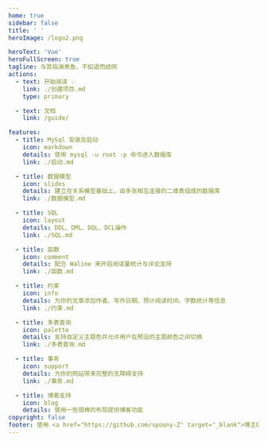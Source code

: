 ```yaml
---
home: true
sidebar: false
title: ' '
heroImage: /logo2.png

heroText: 'Vue'
heroFullScreen: true
tagline: 与其临渊羡鱼，不如退而结网
actions:
  - text: 开始阅读 💡 
    link: ./创建项目.md
    type: primary

  - text: 文档
    link: /guide/

features:
  - title: MySql 安装及启动
    icon: markdown
    details: 使用 mysql -u root -p 命令进入数据库
    link: ./启动.md

  - title: 数据模型
    icon: slides
    details: 建立在关系模型基础上，由多张相互连接的二维表组成的数据库
    link: ./数据模型.md

  - title: SQL
    icon: layout
    details: DDL、DML、DQL、DCL操作
    link: ./SQL.md

  - title: 函数
    icon: comment
    details: 配合 Waline 来开启阅读量统计与评论支持
    link: ./函数.md

  - title: 约束
    icon: info
    details: 为你的文章添加作者、写作日期、预计阅读时间、字数统计等信息
    link: ./约束.md

  - title: 多表查询
    icon: palette
    details: 支持自定义主题色并允许用户在预设的主题颜色之间切换
    link: ./多表查询.md

  - title: 事务
    icon: support
    details: 为你的网站带来完整的无障碍支持
    link: ./事务.md

  - title: 博客支持
    icon: blog
    details: 使用一些很棒的布局提供博客功能
copyright: false
footer: 使用 <a href="https://github.com/spoony-Z" target="_blank">博主GitHub</a>  | MIT 协议, 版权所有 © 2023-present spoony-z
---
```

